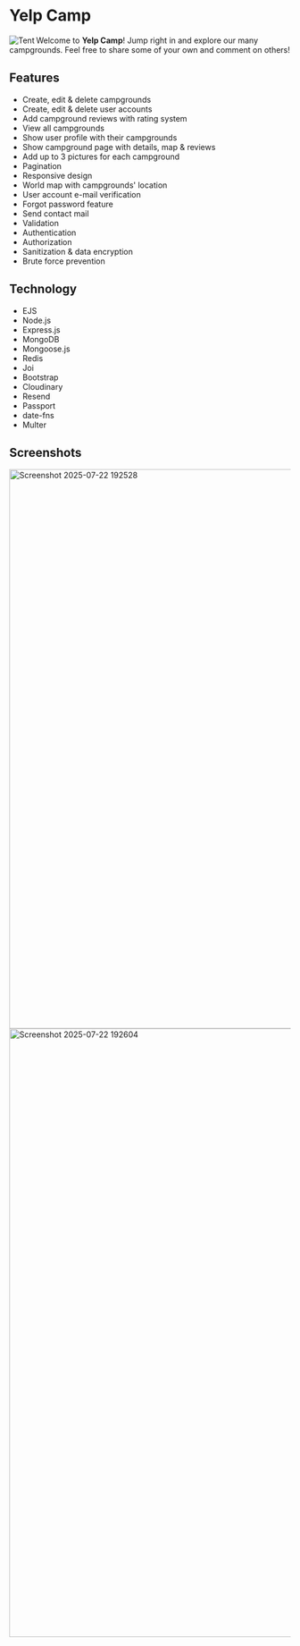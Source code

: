 # Yelp Camp

<img src="https://user-images.githubusercontent.com/33166095/231808549-cdca3a00-5c8a-4ee5-a9df-d22dff8ae93c.png" align="left" alt="Tent">

Welcome to **Yelp Camp**! Jump right in and explore our many campgrounds. Feel free to share some of your own and comment on others!

## Features

- Create, edit & delete campgrounds
- Create, edit & delete user accounts
- Add campground reviews with rating system
- View all campgrounds
- Show user profile with their campgrounds
- Show campground page with details, map & reviews
- Add up to 3 pictures for each campground
- Pagination
- Responsive design
- World map with campgrounds' location
- User account e-mail verification
- Forgot password feature
- Send contact mail
- Validation
- Authentication
- Authorization
- Sanitization & data encryption
- Brute force prevention

## Technology

- EJS
- Node.js
- Express.js
- MongoDB
- Mongoose.js
- Redis
- Joi
- Bootstrap
- Cloudinary
- Resend
- Passport
- date-fns
- Multer

## Screenshots

<img width="1875" height="1001" alt="Screenshot 2025-07-22 192528" src="https://github.com/user-attachments/assets/9ccfec10-49ca-4583-a9e6-44cf3917b50f" />
<img width="1888" height="1089" alt="Screenshot 2025-07-22 192604" src="https://github.com/user-attachments/assets/a3fbe760-342b-4ca9-beb5-62519fbb0db5" />
